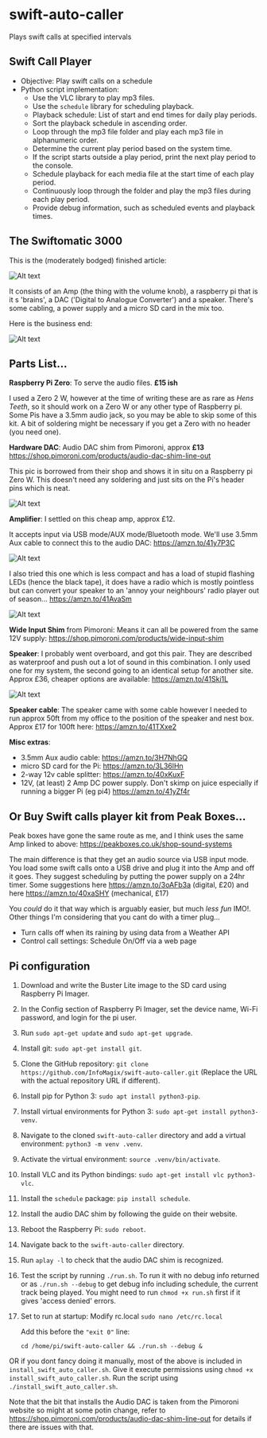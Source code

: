 # swift-auto-caller
Plays swift calls at specified intervals

## Swift Call Player
- Objective: Play swift calls on a schedule
- Python script implementation:
    - Use the VLC library to play mp3 files.
    - Use the `schedule` library for scheduling playback.
    - Playback schedule: List of start and end times for daily play periods.
    - Sort the playback schedule in ascending order.
    - Loop through the mp3 file folder and play each mp3 file in alphanumeric order.
    - Determine the current play period based on the system time.
    - If the script starts outside a play period, print the next play period to the console.
    - Schedule playback for each media file at the start time of each play period.
    - Continuously loop through the folder and play the mp3 files during each play period.
    - Provide debug information, such as scheduled events and playback times.


## The Swiftomatic 3000
This is the (moderately bodged) finished article:

![Alt text](images/swiftomatic_3000.jpeg)

It consists of an Amp (the thing with the volume knob), a raspberry pi that is it s 'brains', a DAC ('Digital to Analogue Converter') and a speaker.  There's some cabling, a power supply and a micro SD card in the mix too. 

Here is the business end:

![Alt text](images/Box_in_situ.jpeg)

## Parts List...

**Raspberry Pi Zero**: To serve the audio files. **£15 ish**

I used a Zero 2 W, however at the time of writing these are as rare as *Hens Teeth*, so it should work on a Zero W or any other type of Raspberry pi.  Some Pis have a 3.5mm audio jack, so you may be able to skip some of this kit. A bit of soldering might be necessary if you get a Zero with no header (you need one).

**Hardware DAC**: Audio DAC shim from Pimoroni, approx **£13**
https://shop.pimoroni.com/products/audio-dac-shim-line-out

This pic is borrowed from their shop and shows it in situ on a Raspberry pi Zero W.  This doesn't need any soldering and just sits on the Pi's header pins which is neat.

![Alt text](images/DAC.jpeg)


**Amplifier**:  I settled on this cheap amp, approx £12.

It accepts input via USB mode/AUX mode/Bluetooth mode.  We'll use 3.5mm Aux cable to connect this to the audio DAC:
https://amzn.to/41y7P3C

![Alt text](images/amp_2.jpeg)

I also tried this one which is less compact and has a load of stupid flashing LEDs (hence the black tape), it does have a radio which is mostly pointless but can convert your speaker to an 'annoy your neighbours' radio player out of season... https://amzn.to/41AvaSm 

![Alt text](images/amp_1.jpeg)

**Wide Input Shim** from Pimoroni: Means it can all be powered from the same 12V supply: 
https://shop.pimoroni.com/products/wide-input-shim 


**Speaker**: I probably went overboard, and got this pair.  They are described as waterproof and push out a lot of sound in this combination.  I only used one for my system, the second going to an identical setup for another site.  Approx £36, cheaper options are available:
https://amzn.to/41Ski1L 

![Alt text](images/speakers.jpeg)


**Speaker cable**: The speaker came with some cable however I needed to run approx  50ft from my office to the position of the speaker and nest box.  Approx £17 for 100ft here:  https://amzn.to/41TXxe2 

**Misc extras**:
* 3.5mm Aux audio cable:    https://amzn.to/3H7NhGQ
* micro SD card for the Pi:        https://amzn.to/3L36lHn 
* 2-way 12v cable splitter:    https://amzn.to/40xKuxF 
* 12V, (at least) 2 Amp DC power supply.  Don't skimp on juice especially if running a bigger Pi (eg pi4)    https://amzn.to/41yZf4r    


## **Or Buy Swift calls player kit from Peak Boxes...**
Peak boxes have gone the same route as me, and I think uses the same Amp linked to above:  https://peakboxes.co.uk/shop-sound-systems

The main difference is that they get an audio source via USB input mode.  You load some swift calls onto a USB drive and plug it into the Amp and off it goes.  They suggest scheduling by putting the power supply on a 24hr timer.  Some suggestions here https://amzn.to/3oAFb3a (digital, £20)
 and here https://amzn.to/40xaSHY (mechanical, £17)

You *could* do it that way which is arguably easier, but much *less fun* IMO!.  Other things I'm considering that you cant do with a timer plug...
* Turn calls off when its raining by using data from a Weather API
* Control call settings: Schedule On/Off via a web page


## Pi configuration

1. Download and write the Buster Lite image to the SD card using Raspberry Pi Imager.
2. In the Config section of Raspberry Pi Imager, set the device name, Wi-Fi password, and login for the pi user.
3. Run `sudo apt-get update` and `sudo apt-get upgrade`.
4. Install git: `sudo apt-get install git`.
5. Clone the GitHub repository: `git clone https://github.com/InfoMagix/swift-auto-caller.git` (Replace the URL with the actual repository URL if different).
6. Install pip for Python 3: `sudo apt install python3-pip`.
7. Install virtual environments for Python 3: `sudo apt-get install python3-venv`.
8. Navigate to the cloned `swift-auto-caller` directory and add a virtual environment: `python3 -m venv .venv`.
9. Activate the virtual environment: `source .venv/bin/activate`.
10. Install VLC and its Python bindings: `sudo apt-get install vlc python3-vlc`.
11. Install the `schedule` package: `pip install schedule`.
12. Install the audio DAC shim by following the guide on their website.
13. Reboot the Raspberry Pi: `sudo reboot`.
14. Navigate back to the `swift-auto-caller` directory.
15. Run `aplay -l` to check that the audio DAC shim is recognized.
16. Test the script by running `./run.sh`. To run it with no debug info returned or as `./run.sh --debug` to get debug info including schedule, the current track being played. You might need to run `chmod +x run.sh` first if it gives 'access denied' errors.
17. Set to run at startup: Modify rc.local
    `sudo nano /etc/rc.local`

    Add this before the `"exit 0"` line: 
    
    `cd /home/pi/swift-auto-caller && ./run.sh --debug &`

OR if you dont fancy doing it manually, most of the above is included in `install_swift_auto_caller.sh`.  Give it execute permissions using `chmod +x install_swift_auto_caller.sh`. Run the script using `./install_swift_auto_caller.sh`.

Note that the bit that installs the Audio DAC is taken from the Pimoroni website so might at some potin change, refer to https://shop.pimoroni.com/products/audio-dac-shim-line-out for details if there are issues with that.